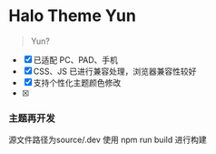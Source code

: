 <!-- https://codepen.io/ygc/pen/AXzVya
https://codepen.io/micadev/pen/goygpO -->

# Halo Theme Yun
> Yun?

- [x] 已适配 PC、PAD、手机
- [x] CSS、JS 已进行兼容处理，浏览器兼容性较好
- [x] 支持个性化主题颜色修改
- [x] 

### 主题再开发
源文件路径为source/.dev
使用 npm run build 进行构建
